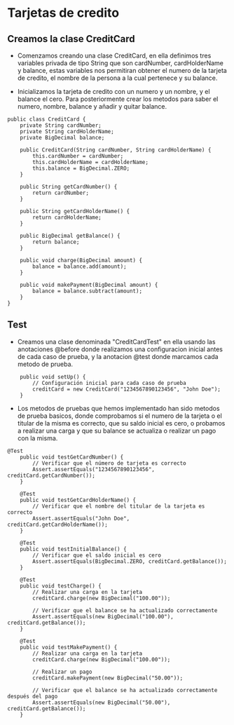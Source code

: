 # Tarjetas de credito

## Creamos la clase CreditCard

- Comenzamos creando una clase CreditCard, en ella definimos tres variables privada de tipo String que son cardNumber, cardHolderName y balance, estas variables nos permitiran obtener el numero de la tarjeta de credito, el nombre de la persona a la cual pertenece y su balance.

- Inicializamos la tarjeta de credito con un numero y un nombre, y el balance el cero. Para posteriormente crear los metodos para saber el numero, nombre, balance y añadir y quitar balance.

```
public class CreditCard {
    private String cardNumber;
    private String cardHolderName;
    private BigDecimal balance;

    public CreditCard(String cardNumber, String cardHolderName) {
        this.cardNumber = cardNumber;
        this.cardHolderName = cardHolderName;
        this.balance = BigDecimal.ZERO;
    }

    public String getCardNumber() {
        return cardNumber;
    }

    public String getCardHolderName() {
        return cardHolderName;
    }

    public BigDecimal getBalance() {
        return balance;
    }

    public void charge(BigDecimal amount) {
        balance = balance.add(amount);
    }

    public void makePayment(BigDecimal amount) {
        balance = balance.subtract(amount);
    }
}
```


## Test

- Creamos una clase denominada "CreditCardTest" en ella usando las anotaciones @before donde realizamos una configuracion inicial antes de cada caso de prueba, y la anotacion @test donde marcamos cada metodo de prueba.

```@Before
    public void setUp() {
        // Configuración inicial para cada caso de prueba
        creditCard = new CreditCard("1234567890123456", "John Doe");
    }
```

- Los metodos de pruebas que hemos implementado han sido metodos de prueba basicos, donde comprobamos si el numero de la tarjeta o el titular de la misma es correcto, que su saldo inicial es cero, o probamos a realizar una carga y que su balance se actualiza o realizar un pago con la misma.

```
@Test
    public void testGetCardNumber() {
        // Verificar que el número de tarjeta es correcto
        Assert.assertEquals("1234567890123456", creditCard.getCardNumber());
    }

    @Test
    public void testGetCardHolderName() {
        // Verificar que el nombre del titular de la tarjeta es correcto
        Assert.assertEquals("John Doe", creditCard.getCardHolderName());
    }

    @Test
    public void testInitialBalance() {
        // Verificar que el saldo inicial es cero
        Assert.assertEquals(BigDecimal.ZERO, creditCard.getBalance());
    }

    @Test
    public void testCharge() {
        // Realizar una carga en la tarjeta
        creditCard.charge(new BigDecimal("100.00"));

        // Verificar que el balance se ha actualizado correctamente
        Assert.assertEquals(new BigDecimal("100.00"), creditCard.getBalance());
    }

    @Test
    public void testMakePayment() {
        // Realizar una carga en la tarjeta
        creditCard.charge(new BigDecimal("100.00"));

        // Realizar un pago
        creditCard.makePayment(new BigDecimal("50.00"));

        // Verificar que el balance se ha actualizado correctamente después del pago
        Assert.assertEquals(new BigDecimal("50.00"), creditCard.getBalance());
    }
```

